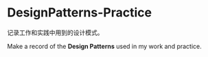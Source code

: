 # DesignPatterns-Practice

记录工作和实践中用到的设计模式。

Make a record of the **Design Patterns** used in my work and practice.
